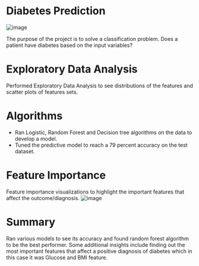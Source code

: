 # Diabetes Prediction
![image](https://user-images.githubusercontent.com/72575271/109398919-a2ee6400-790d-11eb-95c0-f51c5afae9e9.png)

The purpose of the project is to solve a classification problem. Does a patient have diabetes based on the input variables?

# Exploratory Data Analysis
Performed Exploratory Data Analysis to see distributions of the features and scatter plots of features sets.

# Algorithms
- Ran Logistic, Random Forest and Decision tree algorithms on the data to develop a model. 
- Tuned the predictive model to reach a 79 percent accuracy on the test dataset.

# Feature Importance
Feature importance visualizations to highlight the important features that affect the outcome/diagnosis.
![image](https://user-images.githubusercontent.com/72575271/109399261-c9150380-790f-11eb-9adb-a78283227963.png)


# Summary
Ran various models to see its accuracy and found random forest algorithm to be the best performer. Some additional insights include finding out the most important features that affect a positive diagnosis of diabetes which in this case it was Glucose and BMI feature.
